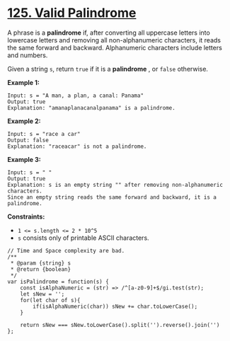 # [125. Valid Palindrome](https://leetcode.com/problems/valid-palindrome/description/)

A phrase is a **palindrome**  if, after converting all uppercase letters into lowercase letters and removing all non-alphanumeric characters, it reads the same forward and backward. Alphanumeric characters include letters and numbers.

Given a string `s`, return `true` if it is a **palindrome** , or `false` otherwise.

**Example 1:**

```
Input: s = "A man, a plan, a canal: Panama"
Output: true
Explanation: "amanaplanacanalpanama" is a palindrome.
```

**Example 2:**

```
Input: s = "race a car"
Output: false
Explanation: "raceacar" is not a palindrome.
```

**Example 3:**

```
Input: s = " "
Output: true
Explanation: s is an empty string "" after removing non-alphanumeric characters.
Since an empty string reads the same forward and backward, it is a palindrome.
```

**Constraints:**

- `1 <= s.length <= 2 * 10^5`
- `s` consists only of printable ASCII characters.



```
// Time and Space complexity are bad.
/**
 * @param {string} s
 * @return {boolean}
 */
var isPalindrome = function(s) {
    const isAlphaNumeric = (str) => /^[a-z0-9]+$/gi.test(str);
    let sNew = '';
    for(let char of s){
        if(isAlphaNumeric(char)) sNew += char.toLowerCase();
    }

    return sNew === sNew.toLowerCase().split('').reverse().join('')
};
```
